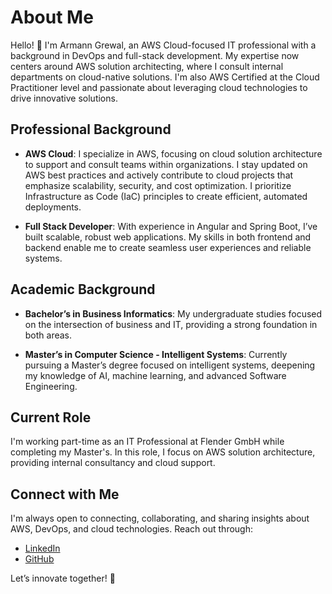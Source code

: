 # About Me

Hello! 👋 I'm Armann Grewal, an AWS Cloud-focused IT professional with a background in DevOps and full-stack development. My expertise now centers around AWS solution architecting, where I consult internal departments on cloud-native solutions. I'm also AWS Certified at the Cloud Practitioner level and passionate about leveraging cloud technologies to drive innovative solutions.

## Professional Background

- **AWS Cloud**: I specialize in AWS, focusing on cloud solution architecture to support and consult teams within organizations. I stay updated on AWS best practices and actively contribute to cloud projects that emphasize scalability, security, and cost optimization. I prioritize Infrastructure as Code (IaC) principles to create efficient, automated deployments.

- **Full Stack Developer**: With experience in Angular and Spring Boot, I’ve built scalable, robust web applications. My skills in both frontend and backend enable me to create seamless user experiences and reliable systems.

## Academic Background

- **Bachelor’s in Business Informatics**: My undergraduate studies focused on the intersection of business and IT, providing a strong foundation in both areas.

- **Master’s in Computer Science - Intelligent Systems**: Currently pursuing a Master’s degree focused on intelligent systems, deepening my knowledge of AI, machine learning, and advanced Software Engineering.

## Current Role

I'm working part-time as an IT Professional at Flender GmbH while completing my Master's. In this role, I focus on AWS solution architecture, providing internal consultancy and cloud support.

## Connect with Me

I'm always open to connecting, collaborating, and sharing insights about AWS, DevOps, and cloud technologies. Reach out through:

- [LinkedIn](https://www.linkedin.com/in/armann-grewal-2910a2212/)
- [GitHub](https://github.com/ArmannGr)

Let’s innovate together! 🚀
